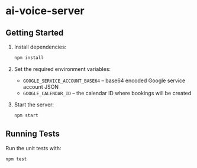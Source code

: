 # ai-voice-server

## Getting Started

1. Install dependencies:

   ```bash
   npm install
   ```

2. Set the required environment variables:

   - `GOOGLE_SERVICE_ACCOUNT_BASE64` – base64 encoded Google service account JSON
   - `GOOGLE_CALENDAR_ID` – the calendar ID where bookings will be created

3. Start the server:

   ```bash
   npm start
   ```

## Running Tests

Run the unit tests with:

```bash
npm test
```
